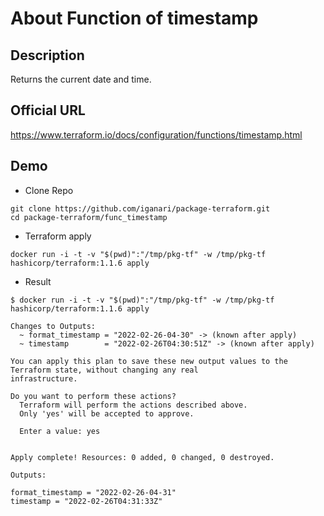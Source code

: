 # About Function of timestamp

## Description

Returns the current date and time.

## Official URL

https://www.terraform.io/docs/configuration/functions/timestamp.html

## Demo

+ Clone Repo

```
git clone https://github.com/iganari/package-terraform.git
cd package-terraform/func_timestamp
```

+ Terraform apply

```
docker run -i -t -v "$(pwd)":"/tmp/pkg-tf" -w /tmp/pkg-tf hashicorp/terraform:1.1.6 apply
```

+ Result

```
$ docker run -i -t -v "$(pwd)":"/tmp/pkg-tf" -w /tmp/pkg-tf hashicorp/terraform:1.1.6 apply

Changes to Outputs:
  ~ format_timestamp = "2022-02-26-04-30" -> (known after apply)
  ~ timestamp        = "2022-02-26T04:30:51Z" -> (known after apply)

You can apply this plan to save these new output values to the Terraform state, without changing any real
infrastructure.

Do you want to perform these actions?
  Terraform will perform the actions described above.
  Only 'yes' will be accepted to approve.

  Enter a value: yes


Apply complete! Resources: 0 added, 0 changed, 0 destroyed.

Outputs:

format_timestamp = "2022-02-26-04-31"
timestamp = "2022-02-26T04:31:33Z"
```
